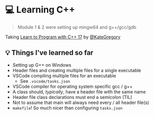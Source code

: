 # 💻 Learning C++

> Module 1 & 2 were setting up mingw64 and g++/gcc/gdb 

Taking [Learn to Program with C++ 17](https://www.pluralsight.com/courses/learn-program-cplusplus) by [@KateGregory](https://github.com/KateGregory)

## 💡 Things I've learned so far

* Setting up G++ on Windows
* Header files and creating multiple files for a single executable
* VSCode compiling multiple files for an executable
  * See `.vscode/tasks.json`
* VSCode compiler for operating system specific gcc / g++
* A class should, _typically_, have a header file with the same name
* Header file class declarations must end a semicolon (TIL)
* Not to assume that main will always need every / all header file(s)
* `makefile`! So much nicer than configuring `tasks.json`
